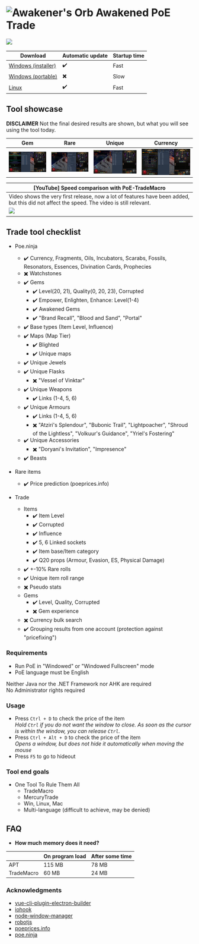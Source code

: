# ![Awakener's Orb](https://web.poecdn.com/image/Art/2DItems/Currency/TransferOrb.png) Awakened PoE Trade

![](https://img.shields.io/github/downloads/SnosMe/awakened-poe-trade/total?color=%23000&label=Players%20using%20this%20tool%20%28Downloads%29&style=flat-square)


| Download | Automatic update | Startup time |
|----------|------------------|--------------|
| [Windows (installer)](https://github.com/SnosMe/awakened-poe-trade/releases/download/v0.9.0/Awakened-PoE-Trade-Setup-0.9.0.exe) | :heavy_check_mark: | Fast |
| [Windows (portable)](https://github.com/SnosMe/awakened-poe-trade/releases/download/v0.9.0/Awakened-PoE-Trade-0.9.0.exe) | :heavy_multiplication_x: | Slow |
| [Linux](https://github.com/SnosMe/awakened-poe-trade/releases/download/v0.9.0/Awakened-PoE-Trade-0.9.0.AppImage) | :heavy_check_mark: | Fast |

## Tool showcase

**DISCLAIMER** Not the final desired results are shown, but what you will see using the tool today.

| Gem | Rare | Unique | Currency |
|-----|------|--------|----------|
| ![](./showcase/gem.png?raw=true) | ![](./showcase/rare.png?raw=true) | ![](./showcase/unique.png?raw=true) | ![](./showcase/currency.png?raw=true) |

| [YouTube] Speed comparison with PoE-TradeMacro |
|-----|
| Video shows the very first release, now a lot of features have been added, but this did not affect the speed. The video is still relevant. |
| [![](http://img.youtube.com/vi/PCohkEmWRT8/0.jpg)](http://www.youtube.com/watch?v=PCohkEmWRT8 "") |

## Trade tool checklist

- Poe.ninja
  - :heavy_check_mark: Currency, Fragments, Oils, Incubators, Scarabs, Fossils, Resonators, Essences, Divination Cards, Prophecies
  - :heavy_multiplication_x: Watchstones
  - :heavy_check_mark: Gems
    - :heavy_check_mark: Level(20, 21), Quality(0, 20, 23), Corrupted
    - :heavy_check_mark: Empower, Enlighten, Enhance: Level(1-4)
    - :heavy_check_mark: Awakened Gems
    - :heavy_check_mark: "Brand Recall", "Blood and Sand", "Portal"
  - :heavy_check_mark: Base types (Item Level, Influence)
  - :heavy_check_mark: Maps (Map Tier)
    - :heavy_check_mark: Blighted
    - :heavy_check_mark: Unique maps
  - :heavy_check_mark: Unique Jewels
  - :heavy_check_mark: Unique Flasks
    - :heavy_multiplication_x: "Vessel of Vinktar"
  - :heavy_check_mark: Unique Weapons
    - :heavy_check_mark: Links (1-4, 5, 6)
  - :heavy_check_mark: Unique Armours
    - :heavy_check_mark: Links (1-4, 5, 6)
    - :heavy_multiplication_x: "Atziri's Splendour", "Bubonic Trail", "Lightpoacher", "Shroud of the Lightless", "Volkuur's Guidance", "Yriel's Fostering"
  - :heavy_check_mark: Unique Accessories
    - :heavy_multiplication_x: "Doryani's Invitation", "Impresence"
  - :heavy_check_mark: Beasts

- Rare items
  - :heavy_check_mark: Price prediction (poeprices.info)

- Trade
  - Items
    - :heavy_check_mark: Item Level
    - :heavy_check_mark: Corrupted
    - :heavy_check_mark: Influence
    - :heavy_check_mark: 5, 6 Linked sockets
    - :heavy_check_mark: Item base/Item category
    - :heavy_check_mark: Q20 props (Armour, Evasion, ES, Physical Damage)
  - :heavy_check_mark: +-10% Rare rolls
  - :heavy_check_mark: Unique item roll range
  - :heavy_multiplication_x: Pseudo stats
  - Gems
    - :heavy_check_mark: Level, Quality, Corrupted
    - :heavy_multiplication_x: Gem experience
  - :heavy_multiplication_x: Currency bulk search
  - :heavy_check_mark: Grouping results from one account (protection against "pricefixing")

### Requirements

- Run PoE in "Windowed" or "Windowed Fullscreen" mode
- PoE language must be English

Neither Java nor the .NET Framework nor AHK are required\
No Administrator rights required

### Usage
- Press `Ctrl + D` to check the price of the item\
  *Hold `Ctrl` if you do not want the window to close. As soon as the cursor is within the window, you can release `Ctrl`.*
- Press `Ctrl + Alt + D` to check the price of the item\
  *Opens a window, but does not hide it automatically when moving the mouse*
- Press `F5` to go to hideout

### Tool end goals
- One Tool To Rule Them All
  - TradeMacro
  - MercuryTrade
  - Win, Linux, Mac
  - Multi-language (difficult to achieve, may be denied)

## FAQ

- **How much memory does it need?**

|    | On program load | After some time |
|----|-----------------|-----------------|
| APT | 115 MB         | 78 MB |
| TradeMacro | 60 MB   | 24 MB |


### Acknowledgments

- [vue-cli-plugin-electron-builder](https://github.com/nklayman/vue-cli-plugin-electron-builder)
- [iohook](https://github.com/wilix-team/iohook)
- [node-window-manager](https://github.com/sentialx/node-window-manager)
- [robotjs](https://github.com/octalmage/robotjs)
- [poeprices.info](https://www.poeprices.info/)
- [poe.ninja](https://poe.ninja/)
